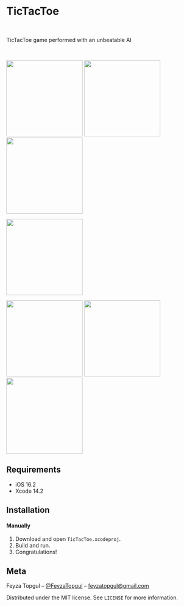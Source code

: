 
# TicTacToe
<br />
<p align="center">
  <a href="https://github.com/feyzatopgul/TicTacToeGame-SwiftUI">
  </a>
  <p align="row">
    TicTacToe game performed with an unbeatable AI
  </p>
</p>

<br />
<p align="row">
<img src= "https://media.giphy.com/media/QI9cAyHSC7NBQxswRY/giphy.gif" width="200">

<img src= "https://media.giphy.com/media/LSkgKewJjNyDjltDFY/giphy.gif" width="200"> 

<img src= "https://media.giphy.com/media/bsIECnXDrokxyhPbjE/giphy.gif" width="200"> 

<img src= "https://media.giphy.com/media/hMfq6vbWZMx1pEdsRK/giphy.gif" width="200"> <br />

<img src= "https://i.imgur.com/MKfQ3Nm.png" width="200">

<img src= "https://i.imgur.com/P2NeH0F.png" width="200">

<img src= "https://i.imgur.com/1amvVPS.png" width="200">
</p>

## Requirements

- iOS 16.2
- Xcode 14.2 

## Installation

#### Manually
1. Download and open ```TicTacToe.xcodeproj```.  
2. Build and run.
2. Congratulations!  


## Meta

Feyza Topgul – [@FeyzaTopgul](https://twitter.com/FeyzaTopgul) – feyzatopgul@gmail.com

Distributed under the MIT license. See ``LICENSE`` for more information.


